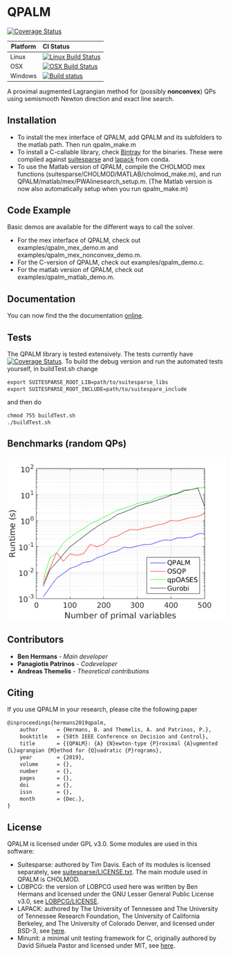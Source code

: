 # QPALM

[![Coverage Status](https://coveralls.io/repos/github/Benny44/QPALM/badge.svg?branch=master)](https://coveralls.io/github/Benny44/QPALM?branch=master)

Platform | CI Status
---------|:---------
Linux    | [![Linux Build Status](https://travis-ci.org/Benny44/QPALM.svg?env=BADGE=linux&branch=master)](https://travis-ci.com/Benny44/QPALM)
OSX      | [![OSX Build Status](https://travis-ci.org/Benny44/QPALM.svg?env=BADGE=osx&branch=master)](https://travis-ci.com/Benny44/QPALM)
Windows  | [![Build status](https://ci.appveyor.com/api/projects/status/4ep1s4q4arr0l6nb/branch/master?svg=true)](https://ci.appveyor.com/project/Benny44/qpalm/branch/master)

A proximal augmented Lagrangian method for (possibly **nonconvex**) QPs using semismooth Newton direction and exact line search.

## Installation

* To install the mex interface of QPALM, add QPALM and its subfolders to the matlab path. Then run qpalm_make.m
* To install a C-callable library, check [Bintray](https://bintray.com/benny44/generic/QPALM) for the binaries. These were compiled against [suitesparse](https://anaconda.org/conda-forge/suitesparse) and [lapack](https://anaconda.org/conda-forge/lapack) from conda.
* To use the Matlab version of QPALM, compile the CHOLMOD mex functions (suitesparse/CHOLMOD/MATLAB/cholmod_make.m), and run QPALM/matlab/mex/PWAlinesearch_setup.m. (The Matlab version is now also automatically setup when you run qpalm_make.m)

## Code Example

Basic demos are available for the different ways to call the solver.
* For the mex interface of QPALM, check out examples/qpalm_mex_demo.m and examples/qpalm_mex_nonconvex_demo.m.
* For the C-version of QPALM, check out examples/qpalm_demo.c.
* For the matlab version of QPALM, check out examples/qpalm_matlab_demo.m.

## Documentation

You can now find the the documentation [online](https://benny44.github.io/QPALM/).

## Tests

The QPALM library is tested extensively. The tests currently have [![Coverage Status](https://coveralls.io/repos/github/Benny44/QPALM/badge.svg?branch=master)](https://coveralls.io/github/Benny44/QPALM?branch=master). To build the debug version and run the automated tests yourself, in <span>buildTest.sh</span> change 
```
export SUITESPARSE_ROOT_LIB=path/to/suitesparse_libs
export SUITESPARSE_ROOT_INCLUDE=path/to/suitespare_include
```
and then do
```
chmod 755 buildTest.sh
./buildTest.sh
```

## Benchmarks (random QPs)

![](randomQP.png)

## Contributors

* **Ben Hermans** - *Main developer*
* **Panagiotis Patrinos** - *Codeveloper*
* **Andreas Themelis** - *Theoretical contributions*

## Citing

If you use QPALM in your research, please cite the following paper
```
@inproceedings{hermans2019qpalm,
	author		= {Hermans, B. and Themelis, A. and Patrinos, P.},
	booktitle	= {58th IEEE Conference on Decision and Control},
	title		= {{QPALM}: {A} {N}ewton-type {P}roximal {A}ugmented {L}agrangian {M}ethod for {Q}uadratic {P}rograms},
	year		= {2019},
	volume		= {},
	number		= {},
	pages		= {},
	doi			= {},
	issn		= {},
	month		= {Dec.},
}
```

## License

QPALM is licensed under GPL v3.0. Some modules are used in this software: 
* Suitesparse: authored by Tim Davis. Each of its modules is licensed separately, see [suitesparse/LICENSE.txt](https://github.com/jluttine/suitesparse/blob/e409f9fb39181ea86718dbf91ce39c2c7e6c3dcd/LICENSE.txt). The main module used in QPALM is CHOLMOD.
* LOBPCG: the version of LOBPCG used here was written by Ben Hermans and licensed under the GNU Lesser General Public License v3.0, see [LOBPCG/LICENSE](https://github.com/Benny44/LOBPCG/blob/master/LICENSE).
* LAPACK: authored by The University of Tennessee and The University of Tennessee Research Foundation, The University of California Berkeley, and The University of Colorado Denver, and licensed under BSD-3, see [here](https://github.com/Reference-LAPACK/lapack/blob/master/LICENSE).
* Minunit: a minimal unit testing framework for C, originally authored by David Siñuela Pastor and licensed under MIT, see [here](https://github.com/siu/minunit/blob/master/MIT-LICENSE.txt). 

